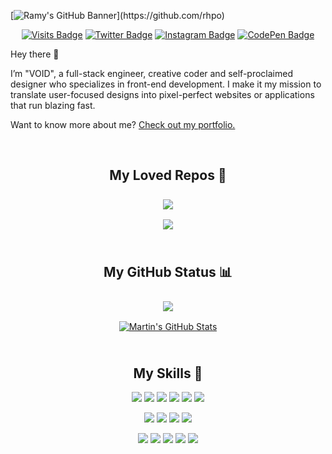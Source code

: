 
[![Ramy's GitHub Banner]([https://github.com/rhpo/rhpo/assets/69460661/a976a57e-3512-4d08-bcba-34d9ed592fcb](https://i.ibb.co/HKGxgVn/Add-a-heading-1.png))](https://github.com/rhpo)

<div align="center">

[![Visits Badge](https://badges.pufler.dev/visits/rhpo/rhpo)](https://ramyhadid.tech)
[![Twitter Badge](https://img.shields.io/badge/Twitter-Profile-informational?style=flat&logo=twitter&logoColor=white&color=1CA2F1)](https://twitter.com/)
[![Instagram Badge](https://img.shields.io/badge/Instagram-Profile-Informational?style=flat&logo=instagram&logoColor=white&color=royalblue)](https://instagram.com/ramyhadid)
[![CodePen Badge](https://img.shields.io/badge/CodePen-Profile-informational?style=flat&logo=codepen&logoColor=white&color=black)](https://codepen.io/rhpo)

</div>

Hey there 👋

I’m "VOID", a full-stack engineer, creative coder and self-proclaimed designer who specializes in front-end development. I make it my mission to translate user-focused designs into pixel-perfect websites or applications that run blazing fast.

Want to know more about me? [Check out my portfolio.](https://rhpo.netlify.app/)

<br>

<div align="center">

## My Loved Repos 💖

<a href="https://github.com/rhpo/Luna">
  <img align="center" style="margin:0.5rem" src="https://github-readme-stats.vercel.app/api/pin/?username=rhpo&repo=Luna&title_color=ffffff&text_color=c9cacc&icon_color=4AB197&bg_color=1A2B34" />
</a>

<br>

<a href="https://github.com/rhpo/life.js">
  <img align="center" style="margin:0.5rem" src="https://github-readme-stats.vercel.app/api/pin/?username=rhpo&repo=life.js&title_color=ffffff&text_color=c9cacc&icon_color=4AB197&bg_color=1A2B34" />
</a>

</div>

<br>

<div align="center">

## My GitHub Status 📊

<a href="https://github.com/rhpo">
  <img align="center" style="margin:0.5rem" src="https://github-readme-stats.vercel.app/api/top-langs/?username=rhpo&hide=html,css&title_color=ffffff&text_color=c9cacc&icon_color=4AB197&bg_color=1A2B34" />
</a>
<br>
<a href="https://github.com/rhpo">
  <img align="center" style="margin:0.5rem" src="https://github-readme-stats.vercel.app/api?username=rhpo&show_icons=true&line_height=27&count_private=true&title_color=ffffff&text_color=c9cacc&icon_color=4AB097&bg_color=1A2B34" alt="Martin's GitHub Stats" />
</a>
</div>
<br>

<div align="center">

## My Skills 🧠

![](https://img.shields.io/badge/TypeScript-informational?style=flat&logo=TypeScript&logoColor=white&color=blue)
![](https://img.shields.io/badge/JavaScript-informational?style=flat&logo=JavaScript&logoColor=white&color=yellow)
![](https://img.shields.io/badge/CSharp-informational?style=flat&logo=c-sharp&logoColor=white&color=indigo)
![](https://img.shields.io/badge/Ruby-informational?style=flat&logo=ruby&logoColor=white&color=red)
![](https://img.shields.io/badge/Python-informational?style=flat&logo=python&logoColor=white&color=yellow)
![](https://img.shields.io/badge/.NET-informational?style=flat&logo=.net&logoColor=white&color=rgb(0,106,232))

![](https://img.shields.io/badge/React-informational?style=flat&logo=react&logoColor=white&color=royalblue)
![](https://img.shields.io/badge/Svelte-informational?style=flat&logo=svelte&logoColor=white&color=orange)
![](https://img.shields.io/badge/CSS-informational?style=flat&logo=css3&logoColor=white&color=4AB197)
![](https://img.shields.io/badge/Sass-informational?style=flat&logo=Sass&logoColor=white&color=pink)

![](https://img.shields.io/badge/Tools-NPM-informational?style=flat&logo=npm&logoColor=white&color=4AB197)
![](https://img.shields.io/badge/Tools-Postman-informational?style=flat&logo=Postman&logoColor=white&color=4AB197)
![](https://img.shields.io/badge/Tools-GitHub-informational?style=flat&logo=GitHub&logoColor=white&color=4AB197)
![](https://img.shields.io/badge/Photoshop-informational?style=flat&logo=Adobe-Photoshop&logoColor=white&color=royalblue)
![](https://img.shields.io/badge/Illustrator-informational?style=flat&logo=Adobe-Illustrator&logoColor=white&color=orange)

</div>
<br>
